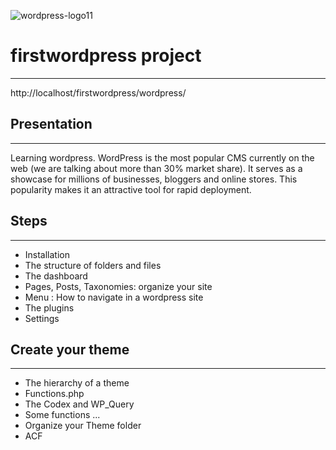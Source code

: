 ![wordpress-logo11](https://user-images.githubusercontent.com/83067647/133620159-c0370eae-450b-4208-b8e6-f5181d2d8b64.png)


# firstwordpress project
----------------

http://localhost/firstwordpress/wordpress/

## Presentation
---------------

Learning wordpress. WordPress is the most popular CMS currently on the web (we are talking about more than 30% market share). It serves as a showcase for millions of businesses, bloggers and online stores. This popularity makes it an attractive tool for rapid deployment.  

## Steps
--------

* Installation
* The structure of folders and files
* The dashboard
* Pages, Posts, Taxonomies: organize your site
* Menu : How to navigate in a wordpress site
* The plugins
* Settings

## Create your theme
--------------------

* The hierarchy of a theme
* Functions.php
* The Codex and WP_Query
* Some functions ...
* Organize your Theme folder
* ACF
